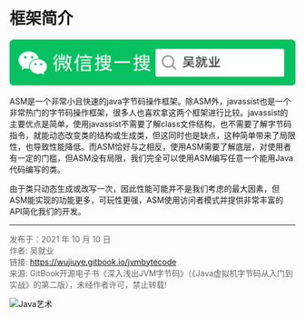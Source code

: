 # 框架简介

![Java艺术](../qrcode/javaskill_qrcode_01.png)

ASM是一个非常小且快速的java字节码操作框架。除ASM外，javassist也是一个非常热门的字节码操作框架，很多人也喜欢拿这两个框架进行比较。javassist的主要优点是简单，使用javassist不需要了解class文件结构，也不需要了解字节码指令，就能动态改变类的结构或生成类，但这同时也是缺点，这种简单带来了局限性，也导致性能降低。而ASM恰好与之相反，使用ASM需要了解底层，对使用者有一定的门槛，但ASM没有局限，我们完全可以使用ASM编写任意一个能用Java代码编写的类。

由于类只动态生成或改写一次，因此性能可能并不是我们考虑的最大因素，但ASM能实现的功能更多，可玩性更强，ASM使用访问者模式并提供非常丰富的API简化我们的开发。

---

<font color= #666666>发布于：2021 年 10 月 10 日</font><br><font color= #666666>作者: 吴就业</font><br><font color= #666666>链接: https://wujiuye.gitbook.io/jvmbytecode</font><br><font color= #666666>来源: GitBook开源电子书《深入浅出JVM字节码》（《Java虚拟机字节码从入门到实战》的第二版），未经作者许可，禁止转载!</font><br>

![Java艺术](../qrcode/javaskill_qrcode_02.png)


